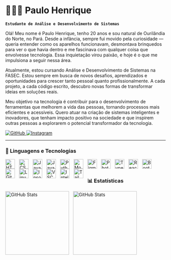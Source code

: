 # 👨🏽‍💻 Paulo Henrique

**`Estudante de Análise e Desenvolvimento de Sistemas`**

Olá! Meu nome é Paulo Henrique, tenho 20 anos e sou natural de Ourilândia do Norte, no Pará. Desde a infância, sempre fui movido pela curiosidade — queria entender como os aparelhos funcionavam, desmontava brinquedos para ver o que havia dentro e me fascinava com qualquer coisa que envolvesse tecnologia. Essa inquietação virou paixão, e hoje é o que me impulsiona a seguir nessa área.

Atualmente, estou cursando Análise e Desenvolvimento de Sistemas na FASEC. Estou sempre em busca de novos desafios, aprendizados e oportunidades para crescer tanto pessoal quanto profissionalmente. A cada projeto, a cada código escrito, descubro novas formas de transformar ideias em soluções reais.

Meu objetivo na tecnologia é contribuir para o desenvolvimento de ferramentas que melhorem a vida das pessoas, tornando processos mais eficientes e acessíveis. Quero atuar na criação de sistemas inteligentes e inovadores, que tenham impacto positivo na sociedade e que inspirem outras pessoas a explorarem o potencial transformador da tecnologia.

<p align="left">
  <a href="https://github.com/Bypaulohx" target="_blank">
    <img 
      alt="GitHub" 
      title="Visite meu GitHub" 
      src="https://img.shields.io/badge/GitHub-black?style=for-the-badge&logo=github&logoColor=white"
    />
  </a>
  <a href="https://instagram.com/bypaulohx" target="_blank">
    <img 
      alt="Instagram" 
      title="Me siga no Instagram" 
      src="https://img.shields.io/badge/Instagram-black?style=for-the-badge&logo=instagram&logoColor=white"
    />
  </a>
</p>

---

### 🤖 Linguagens e Tecnologias

<p align="left">
  <img align="left" alt="HTML" title="HTML" width="30px" style="padding-right: 10px;" src="https://cdn.jsdelivr.net/gh/devicons/devicon@latest/icons/html5/html5-original.svg" />
  <img align="left" alt="CSS" title="CSS" width="30px" style="padding-right: 10px;" src="https://cdn.jsdelivr.net/gh/devicons/devicon@latest/icons/css3/css3-original.svg" />
  <img align="left" alt="JavaScript" title="JavaScript" width="30px" style="padding-right: 10px;" src="https://cdn.jsdelivr.net/gh/devicons/devicon@latest/icons/javascript/javascript-original.svg" />
  <img align="left" alt="Java" title="Java" width="30px" style="padding-right: 10px;" src="https://cdn.jsdelivr.net/gh/devicons/devicon@latest/icons/java/java-original.svg" />
  <img align="left" alt="Python" title="Python" width="30px" style="padding-right: 10px;" src="https://cdn.jsdelivr.net/gh/devicons/devicon@latest/icons/python/python-original.svg" />
  <img align="left" alt="MongoDB" title="MongoDB" width="30px" style="padding-right: 10px;" src="https://cdn.jsdelivr.net/gh/devicons/devicon@latest/icons/mongodb/mongodb-original.svg" />
  <img align="left" alt="Figma" title="Figma" width="30px" style="padding-right: 10px;" src="https://cdn.jsdelivr.net/gh/devicons/devicon@latest/icons/figma/figma-original.svg" />
  <img align="left" alt="Photoshop" title="Photoshop" width="30px" style="padding-right: 10px;" src="https://cdn.jsdelivr.net/gh/devicons/devicon@latest/icons/photoshop/photoshop-line.svg" />
  <img align="left" alt="TypeScript" title="TypeScript" width="30px" style="padding-right: 10px;" src="https://cdn.jsdelivr.net/gh/devicons/devicon@latest/icons/typescript/typescript-original.svg" />
  <img align="left" alt="React Native" title="React Native" width="30px" style="padding-right: 10px;" src="https://cdn.jsdelivr.net/gh/devicons/devicon@latest/icons/react/react-original.svg" />
  <img align="left" alt="Bootstrap" title="Bootstrap" width="30px" style="padding-right: 10px;" src="https://cdn.jsdelivr.net/gh/devicons/devicon@latest/icons/bootstrap/bootstrap-original.svg" />
  <img align="left" alt="Git" title="Git" width="30px" style="padding-right: 10px;" src="https://cdn.jsdelivr.net/gh/devicons/devicon@latest/icons/git/git-original.svg" />
  <img align="left" alt="Linux" title="Linux" width="30px" style="padding-right: 10px;" src="https://cdn.jsdelivr.net/gh/devicons/devicon@latest/icons/linux/linux-original.svg" />
  <img align="left" alt="Insomnia" title="Insomnia" width="30px" style="padding-right: 10px;" src="https://cdn.jsdelivr.net/gh/devicons/devicon@latest/icons/insomnia/insomnia-original.svg" />
  <img align="left" alt="VSCode" title="Visual Studio Code" width="30px" style="padding-right: 10px;" src="https://cdn.jsdelivr.net/gh/devicons/devicon@latest/icons/vscode/vscode-original.svg" />
  <img align="left" alt="IntelliJ" title="IntelliJ IDEA" width="30px" style="padding-right: 10px;" src="https://cdn.jsdelivr.net/gh/devicons/devicon@latest/icons/intellij/intellij-original.svg" />
  <img align="left" alt="TailwindCSS" title="TailwindCSS" width="30px" style="padding-right: 10px;" src="https://cdn.jsdelivr.net/gh/devicons/devicon@latest/icons/tailwindcss/tailwindcss-original.svg" />
</p>

<br/>
<br/>

### 📊 Estatísticas
<img 
  align="left" 
  alt="GitHub Stats" 
  height="200" 
  style="padding-right: 10px;" 
  src="https://github-readme-stats.vercel.app/api?username=Bypaulohx&show_icons=true&theme=tokyonight&include_all_commits=true&local=pt-br" 
/>

<img 
  align="left" 
  alt="GitHub Stats" 
  height="200" 
  style="padding-right: 10px;" 
  src="https://github-readme-stats.vercel.app/api/top-langs/?username=Bypaulohx&theme=tokyonight&layout=compact&custom_title=Tecnologias&langs_count=9" 
/>

